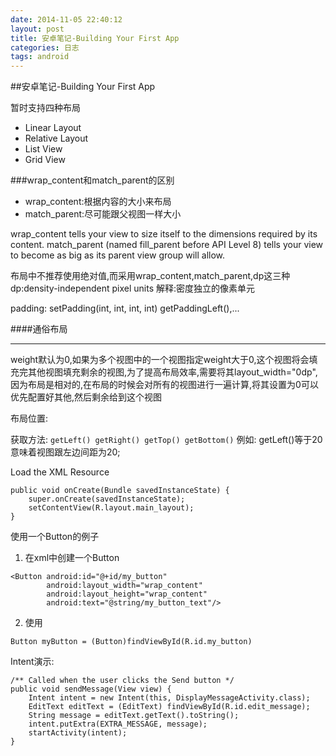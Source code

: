 ```yaml
---
date: 2014-11-05 22:40:12
layout: post
title: 安卓笔记-Building Your First App
categories: 日志
tags: android
---
```

##安卓笔记-Building Your First App

暂时支持四种布局   

* Linear Layout
* Relative Layout
* List View
* Grid View

###wrap_content和match_parent的区别
* wrap_content:根据内容的大小来布局
* match_parent:尽可能跟父视图一样大小

wrap_content tells your view to size itself to the dimensions required by its content.
match_parent (named fill_parent before API Level 8) tells your view to become as big as its parent view group will allow.

布局中不推荐使用绝对值,而采用wrap_content,match_parent,dp这三种
dp:density-independent pixel units 解释:密度独立的像素单元

padding: setPadding(int, int, int, int)
getPaddingLeft(),...

####通俗布局

-------------


weight默认为0,如果为多个视图中的一个视图指定weight大于0,这个视图将会填充完其他视图填充剩余的视图,为了提高布局效率,需要将其layout_width="0dp",因为布局是相对的,在布局的时候会对所有的视图进行一遍计算,将其设置为0可以优先配置好其他,然后剩余给到这个视图


布局位置:

获取方法: ```getLeft() getRight() getTop() getBottom()```
例如: getLeft()等于20意味着视图跟左边间距为20;


Load the XML Resource 

``` 
public void onCreate(Bundle savedInstanceState) {
    super.onCreate(savedInstanceState);
    setContentView(R.layout.main_layout);
}
```

使用一个Button的例子

1. 在xml中创建一个Button

```
<Button android:id="@+id/my_button"
        android:layout_width="wrap_content"
        android:layout_height="wrap_content"
        android:text="@string/my_button_text"/>
```
2. 使用

```
Button myButton = (Button)findViewById(R.id.my_button)
```

Intent演示:

```
/** Called when the user clicks the Send button */
public void sendMessage(View view) {
    Intent intent = new Intent(this, DisplayMessageActivity.class);
    EditText editText = (EditText) findViewById(R.id.edit_message);
    String message = editText.getText().toString();
    intent.putExtra(EXTRA_MESSAGE, message);
    startActivity(intent);
}
```


